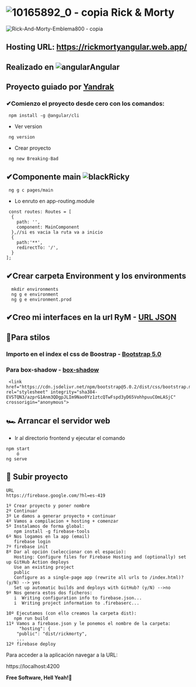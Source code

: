 #  ![10165892_0 - copia](https://user-images.githubusercontent.com/71487857/216372909-107e2824-dbda-436c-a15c-db62438a90b2.jpg) Rick & Morty
![Rick-And-Morty-Emblema800 - copia](https://user-images.githubusercontent.com/71487857/216371958-ef917f8c-4214-4b2c-ac92-1e72abe6bc1a.jpg)

## Hosting URL:  https://rickmortyangular.web.app/

## Realizado en ![angular](https://user-images.githubusercontent.com/71487857/212993270-3cf1454e-f0d7-4164-bc01-20d5fe6469cd.png)Angular
## Proyecto guiado por [Yandrak](https://www.youtube.com/watch?v=I6OBjvF41ZY&list=RDLVDNnj4yAo5-g&index=5&ab_channel=Yandrak)
### ✔Comienzo el proyecto desde cero con los comandos: 
```
 npm install -g @angular/cli
```
* Ver version
```
 ng version
 ```
* Crear proyecto 
```
 ng new Breaking-Bad
```

## ✔Componente main ![blackRicky](https://user-images.githubusercontent.com/71487857/216372377-6ae80cf6-8b60-4e64-8163-88839500ce7f.jpeg)

```
 ng g c pages/main 
 ```
* Lo enruto en app-routing.module
```
 const routes: Routes = [
  {
    path: '',
    component: MainComponent
  },//si es vacia la ruta va a inicio
  {
    path:'**',
    redirectTo: '/',
  }
];
```
## ✔Crear carpeta Environment y los environments
```
  mkdir environments
  ng g e environment
  ng g e environment.prod
 ```
 ## ✔Creo mi interfaces en la url RyM - [URL JSON](https://app.quicktype.io/)
 
## 🎈Para stilos 
### Importo en el index el css de Boostrap - [Bootstrap 5.0](https://getbootstrap.com/docs/5.0/getting-started/introduction/)
### Para box-shadow - [box-shadow](https://getcssscan.com/css-box-shadow-examples)
```
 <link href="https://cdn.jsdelivr.net/npm/bootstrap@5.0.2/dist/css/bootstrap.min.css" rel="stylesheet" integrity="sha384-EVSTQN3/azprG1Anm3QDgpJLIm9Nao0Yz1ztcQTwFspd3yD65VohhpuuCOmLASjC" crossorigin="anonymous">
 ```
 ## 🏎 Arrancar el servidor web

* Ir al directorio frontend y ejecutar el comando

```
npm start
    ó
ng serve    
```

## 🚀 Subir proyecto

```
URL
https://firebase.google.com/?hl=es-419

1º Crear proyecto y poner nombre
2º Continuar
3º Le damos a generar proyecto + continuar
4º Vamos a compilacion + hosting + comenzar
5º Instalamos de forma global:
   npm install -g firebase-tools
6º Nos logamos en la app (email)
   firebase login
7º firebase init
8º Dar al opción (seleccionar con el espacio):
   Hosting: Configure files for Firebase Hosting and (optionally) set up GitHub Action deploys
   Use an existing project
   public
   Configure as a single-page app (rewrite all urls to /index.html)? (y/N) --> yes
   Set up automatic builds and deploys with GitHub? (y/N) -->no
9º Nos genera estos dos ficheros:
   i  Writing configuration info to firebase.json...
   i  Writing project information to .firebaserc...
   
10º Ejecutamos (con ello creamos la carpeta dist):
   npm run build
11º Vamos a firebase.json y le ponemos el nombre de la carpeta: 
     "hosting": {
    "public": "dist/rickmorty",
    ...
12º firebase deploy
```

Para acceder a la aplicación navegar a la URL:

https://localhost:4200
 
 **Free Software, Hell Yeah!🤘**
 
